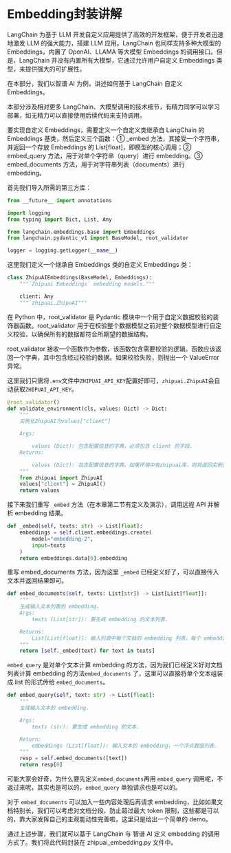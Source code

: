 # Embedding封装讲解
LangChain 为基于 LLM 开发自定义应用提供了高效的开发框架，便于开发者迅速地激发 LLM 的强大能力，搭建 LLM 应用。LangChain 也同样支持多种大模型的 Embeddings，内置了 OpenAI、LLAMA 等大模型 Embeddings 的调用接口。但是，LangChain 并没有内置所有大模型，它通过允许用户自定义 Embeddings 类型，来提供强大的可扩展性。

在本部分，我们以智谱 AI 为例，讲述如何基于 LangChain 自定义 Embeddings。

本部分涉及相对更多 LangChain、大模型调用的技术细节，有精力同学可以学习部署，如无精力可以直接使用后续代码来支持调用。

要实现自定义 Embeddings，需要定义一个自定义类继承自 LangChain 的 Embeddings 基类，然后定义三个函数：① _embed 方法，其接受一个字符串，并返回一个存放 Embeddings 的 List[float]，即模型的核心调用；② embed_query 方法，用于对单个字符串（query）进行 embedding。③ embed_documents 方法，用于对字符串列表（documents）进行 embedding。

首先我们导入所需的第三方库：


```python
from __future__ import annotations

import logging
from typing import Dict, List, Any

from langchain.embeddings.base import Embeddings
from langchain.pydantic_v1 import BaseModel, root_validator

logger = logging.getLogger(__name__)
```

这里我们定义一个继承自 Embeddings 类的自定义 Embeddings 类：


```python
class ZhipuAIEmbeddings(BaseModel, Embeddings):
    """`Zhipuai Embeddings` embedding models."""

    client: Any
    """`zhipuai.ZhipuAI"""
```

在 Python 中，root_validator 是 Pydantic 模块中一个用于自定义数据校验的装饰器函数。root_validator 用于在校验整个数据模型之前对整个数据模型进行自定义校验，以确保所有的数据都符合所期望的数据结构。

root_validator 接收一个函数作为参数，该函数包含需要校验的逻辑。函数应该返回一个字典，其中包含经过校验的数据。如果校验失败，则抛出一个 ValueError 异常。

这里我们只需将`.env`文件中`ZHIPUAI_API_KEY`配置好即可，`zhipuai.ZhipuAI`会自动获取`ZHIPUAI_API_KEY`。



```python
@root_validator()
def validate_environment(cls, values: Dict) -> Dict:
    """
    实例化ZhipuAI为values["client"]

    Args:

        values (Dict): 包含配置信息的字典，必须包含 client 的字段.
    Returns:

        values (Dict): 包含配置信息的字典。如果环境中有zhipuai库，则将返回实例化的ZhipuAI类；否则将报错 'ModuleNotFoundError: No module named 'zhipuai''.
    """
    from zhipuai import ZhipuAI
    values["client"] = ZhipuAI()
    return values
```

接下来我们重写 `_embed` 方法（在本章第二节有定义及演示），调用远程 API 并解析 embedding 结果。


```python
def _embed(self, texts: str) -> List[float]:
    embeddings = self.client.embeddings.create(
        model="embedding-2",
        input=texts
    )
    return embeddings.data[0].embedding
```

重写 embed_documents 方法，因为这里 `_embed` 已经定义好了，可以直接传入文本并返回结果即可。


```python
def embed_documents(self, texts: List[str]) -> List[List[float]]:
    """
    生成输入文本列表的 embedding.
    Args:
        texts (List[str]): 要生成 embedding 的文本列表.

    Returns:
        List[List[float]]: 输入列表中每个文档的 embedding 列表。每个 embedding 都表示为一个浮点值列表。
    """
    return [self._embed(text) for text in texts]
```

`embed_query` 是对单个文本计算 embedding 的方法，因为我们已经定义好对文档列表计算 embedding 的方法`embed_documents` 了，这里可以直接将单个文本组装成 list 的形式传给 `embed_documents`。


```python
def embed_query(self, text: str) -> List[float]:
    """
    生成输入文本的 embedding.

    Args:
        texts (str): 要生成 embedding 的文本.

    Return:
        embeddings (List[float]): 输入文本的 embedding，一个浮点数值列表.
    """
    resp = self.embed_documents([text])
    return resp[0]
```

可能大家会好奇，为什么要先定义`embed_documents`再用 `embed_query` 调用呢，不返过来呢，其实也是可以的，`embed_query` 单独请求也是可以的。

对于 `embed_documents` 可以加入一些内容处理后再请求 embedding，比如如果文档特别长，我们可以考虑对文档分段，防止超过最大 token 限制，这些都是可以的，靠大家发挥自己的主观能动性完善啦，这里只是给出一个简单的 demo。

通过上述步骤，我们就可以基于 LangChain 与 智谱 AI 定义 embedding 的调用方式了。我们将此代码封装在 zhipuai_embedding.py 文件中。
